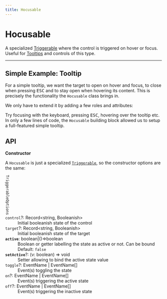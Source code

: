 ```yaml
---
title: Hocusable
---
```


<script lang="ts">
	import Demo from "$components/Demo.svelte";
</script>

# Hocusable

A specialized [Triggerable](/mixins/toggleable) where the control is triggered on hover or focus. Useful for [Tooltips](/components/tooltip) and controls of this type.

---

## Simple Example: Tooltip

For a simple tooltip, we want the target to open on hover and focus, to close when pressing <kbd>ESC</kbd> and to stay open when hovering its content. This is precisely the functionality the `Hocusable` class brings in.

We only have to extend it by adding a few roles and attributes:

<Demo file="./example.svelte" value="code" />

Try focusing with the keyboard, pressing <kbd>ESC</kbd>, hovering over the tooltip etc. In only a few lines of code, the `Hocusable` building block allowed us to setup a full-featured simple tooltip.

## API

**Constructor**

A `Hocusable` is just a specialized [`Triggerable`](/mixins/toggleable), so the constructor options are the same:

<dl>
  <div class="border-l border-coral -ml-6 pl-6 relative">
  <span class="absolute top-1/2 -translate-y-1/2 text-xs bg-dark -left-2.5 rotate-180 text-nowrap"  style="writing-mode: vertical-lr; text-orientation: sideways;">
  <code class="text-coral! py-1! my-1!">TriggerableOptions</code>
  </span>

  <dt><code>control</code>?: <span class="font-mono">Record&lt;string, Booleanish></span></dt>
  <dd>Initial booleanish state of the control</dd>

  <dt><code>target</code>?: <span class="font-mono">Record&lt;string, Booleanish></span></dt>
  <dd>Initial booleanish state of the target</dd>

  <dt><code><strong>active</strong></code>: <span class="font-mono">boolean|()=>boolean</span></dt>
  <dd>Boolean or getter labelling the state as active or not. Can be bound</dd>
  <dd><span class="italic">Default</span>: <code>false</code></dd>

  <dt><code><strong>setActive</strong></code>?: <span class="font-mono">(v: boolean) => void</span></dt>
  <dd>Setter allowing to bind the active state value</dd>

  <dt><code>toggle</code>?: <span class="font-mono">EventName | EventName[]</span></dt>
  <dd>Event(s) toggling the state</dd>

  <dt><code>on</code>?: <span class="font-mono">EventName | EventName[]</span></dt>
  <dd>Event(s) triggering the active state</dd>

  <dt><code>off</code>?: <span class="font-mono">EventName | EventName[]</span></dt>
  <dd>Event(s) triggering the inactive state</dd>
  </div>
</dl>
